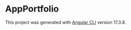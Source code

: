 # AppPortfolio

This project was generated with [Angular CLI](https://github.com/angular/angular-cli) version 17.3.8.
